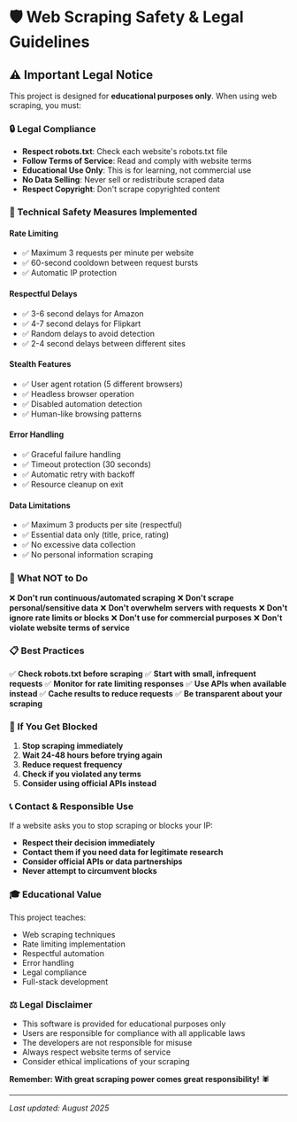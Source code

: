 # 🛡️ Web Scraping Safety & Legal Guidelines

## ⚠️ Important Legal Notice

This project is designed for **educational purposes only**. When using web scraping, you must:

### 🔒 Legal Compliance
- **Respect robots.txt**: Check each website's robots.txt file
- **Follow Terms of Service**: Read and comply with website terms
- **Educational Use Only**: This is for learning, not commercial use
- **No Data Selling**: Never sell or redistribute scraped data
- **Respect Copyright**: Don't scrape copyrighted content

### 🚦 Technical Safety Measures Implemented

#### Rate Limiting
- ✅ Maximum 3 requests per minute per website
- ✅ 60-second cooldown between request bursts
- ✅ Automatic IP protection

#### Respectful Delays
- ✅ 3-6 second delays for Amazon
- ✅ 4-7 second delays for Flipkart
- ✅ Random delays to avoid detection
- ✅ 2-4 second delays between different sites

#### Stealth Features
- ✅ User agent rotation (5 different browsers)
- ✅ Headless browser operation
- ✅ Disabled automation detection
- ✅ Human-like browsing patterns

#### Error Handling
- ✅ Graceful failure handling
- ✅ Timeout protection (30 seconds)
- ✅ Automatic retry with backoff
- ✅ Resource cleanup on exit

#### Data Limitations
- ✅ Maximum 3 products per site (respectful)
- ✅ Essential data only (title, price, rating)
- ✅ No excessive data collection
- ✅ No personal information scraping

### 🚨 What NOT to Do

❌ **Don't run continuous/automated scraping**
❌ **Don't scrape personal/sensitive data**
❌ **Don't overwhelm servers with requests**
❌ **Don't ignore rate limits or blocks**
❌ **Don't use for commercial purposes**
❌ **Don't violate website terms of service**

### 📋 Best Practices

✅ **Check robots.txt before scraping**
✅ **Start with small, infrequent requests**
✅ **Monitor for rate limiting responses**
✅ **Use APIs when available instead**
✅ **Cache results to reduce requests**
✅ **Be transparent about your scraping**

### 🔧 If You Get Blocked

1. **Stop scraping immediately**
2. **Wait 24-48 hours before trying again**
3. **Reduce request frequency**
4. **Check if you violated any terms**
5. **Consider using official APIs instead**

### 📞 Contact & Responsible Use

If a website asks you to stop scraping or blocks your IP:
- **Respect their decision immediately**
- **Contact them if you need data for legitimate research**
- **Consider official APIs or data partnerships**
- **Never attempt to circumvent blocks**

### 🎓 Educational Value

This project teaches:
- Web scraping techniques
- Rate limiting implementation
- Respectful automation
- Error handling
- Legal compliance
- Full-stack development

### ⚖️ Legal Disclaimer

- This software is provided for educational purposes only
- Users are responsible for compliance with all applicable laws
- The developers are not responsible for misuse
- Always respect website terms of service
- Consider ethical implications of your scraping

**Remember: With great scraping power comes great responsibility!** 🕷️

---

*Last updated: August 2025*
